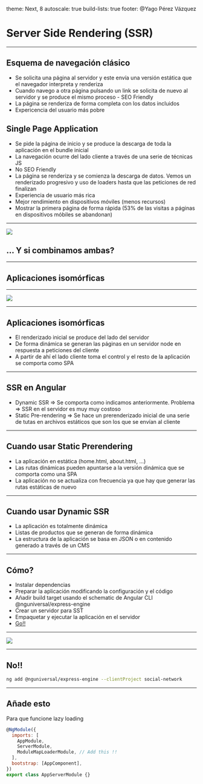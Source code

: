 theme: Next, 8
autoscale: true
build-lists: true
footer: @Yago Pérez Vázquez

# Server Side Rendering (SSR)

---

## Esquema de navegación clásico

- Se solicita una página al servidor y este envía una versión estática que el navegador interpreta y renderiza
- Cuando navego a otra página pulsando un link se solicita de nuevo al servidor y se produce el mismo proceso - SEO Friendly
- La página se renderiza de forma completa con los datos incluidos
- Expericencia del usuario más pobre

## Single Page Application

- Se pide la página de inicio y se produce la descarga de toda la aplicación en el bundle inicial
- La navegación ocurre del lado cliente a través de una serie de técnicas JS
- No SEO Friendly
- La página se renderiza y se comienza la descarga de datos. Vemos un renderizado progresivo y uso de loaders hasta que las peticiones de red finalizan
- Experiencia de usuario más rica
- Mejor rendimiento en dispositivos móviles (menos recursos)
- Mostrar la primera página de forma rápida (53% de las visitas a páginas en dispositivos móbiles se abandonan)

---

![](https://media.giphy.com/media/y3QOvy7xxMwKI/giphy.gif)

## ... Y si combinamos ambas?

---

## Aplicaciones isomórficas

---

![](https://media.giphy.com/media/y3QOvy7xxMwKI/giphy.gif)

---

## Aplicaciones isomórficas

- El renderizado inicial se produce del lado del servidor
- De forma dinámica se generan las páginas en un servidor node en respuesta a peticiones del cliente
- A partir de ahí el lado cliente toma el control y el resto de la aplicación se comporta como SPA

---

## SSR en Angular

- Dynamic SSR => Se comporta como indicamos anteriormente. Problema => SSR en el servidor es muy muy costoso
- Static Pre-rendering => Se hace un prerenderizado inicial de una serie de tutas en archivos estáticos que son los que se envían al cliente

---

## Cuando usar Static Prerendering 

- La aplicación en estática (home.html, about.html, ...)
- Las rutas dinámicas pueden apuntarse a la versión dinámica que se comporta como una SPA
- La aplicación no se actualiza con frecuencia ya que hay que generar las rutas estáticas de nuevo

---

## Cuando usar Dynamic SSR

- La aplicación es totalmente dinámica
- Listas de productos que se generan de forma dinámica
- La estructura de la aplicación se basa en JSON o en contenido generado a través de un CMS

---

## Cómo?

- Instalar dependencias
- Preparar la aplicación modificando la configuración y el código
- Añadir build target usando el schematic de Angular CLI @nguniversal/express-engine
- Crear un servidor para SST
- Empaquetar y ejecutar la aplicación en el servidor
- [Go!!](https://angular.io/guide/universal#preparing-for-server-side-rendering)

---

![](https://media.giphy.com/media/l44Q5OXJ6qaNr838Q/giphy.gif)

---

## No!!

```bash
ng add @nguniversal/express-engine --clientProject social-network
```

---

## Añade esto

Para que funcione lazy loading

```javascript
@NgModule({
  imports: [
    AppModule,
    ServerModule,
    ModuleMapLoaderModule, // Add this !!
  ],
  bootstrap: [AppComponent],
})
export class AppServerModule {}
```
